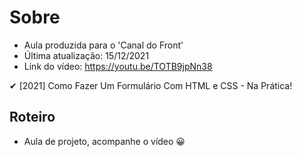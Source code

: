 # Sobre

- Aula produzida para o 'Canal do Front'
- Última atualização: 15/12/2021
- Link do vídeo: https://youtu.be/TOTB9jpNn38

✔ [2021] Como Fazer Um Formulário Com HTML e CSS - Na Prática!

## Roteiro

- Aula de projeto, acompanhe o vídeo 😀